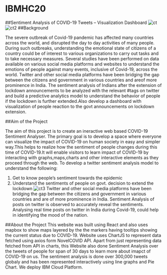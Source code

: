# IBMHC20

##Sentiment Analysis of COVID-19 Tweets – Visualization Dashboard
![ct](https://user-images.githubusercontent.com/52466713/86532273-48b81300-bee6-11ea-9f24-138e908ef400.png)
![ct2](https://user-images.githubusercontent.com/52466713/86532331-b95f2f80-bee6-11ea-81d2-2faf372b8946.png)
##Background	

The severe outbreak of Covid-19 pandemic has affected many countries across the world, and disrupted the day to day activities of many people. During such outbreaks, understanding the emotional state of citizens of a country could be of interest to various organizations to carry out tasks and to take necessary measures. Several studies have been performed on data available on various social media platforms and websites to understand the emotions of people against many events, inclusive of Covid-19, across the world. Twitter and other social media platforms have been bridging the gap between the citizens and government in various countries and areof more prominence in India. 
The sentiment analysis of Indians after the extension of lockdown announcements to be analyzed with the relevant #tags on twitter and build a predictive analytics model to understand the behavior of people if the lockdown is further extended.Also develop a dashboard with visualization of people reaction to the govt announcements on lockdown extension.

##Aim of the Project

The aim of this project is to create an ineractive web based COVID-19 Sentiment Analyser. The primary goal is to develop a space where everyone can visualize the impact of COVID-19 on human society in easy and simpler way.This helps to realize how the sentiment of people changes during this time of COVID-19.It will enable visitors to learn impact of COVID-19 by interacting with graphs,maps,charts and other interactive elements as they proceed through the web.
To develop a twitter sentiment analysis model to understand the following:
1. Get to know people’s sentiment towards the epidemic
2. Understand the sentiments of people on govt. decision to extend the lockdown
![ct3](https://user-images.githubusercontent.com/52466713/86532358-ec092800-bee6-11ea-8ce5-2c5c30a80af2.png)
Twitter and other social media platforms have been bridging the gap between the citizens and government in various countries and are of more prominence in India. Sentiment Analysis of posts on twitter is observed to accurately reveal the sentiments. Analysing real time posts on twitter in India during Covid-19, could help in identifying the mood of the nation.
 
##About the Project
This website was built using React and also uses mapbox to show maps layered by the the markers having tooltips showing the current status due to COVID-19. Website uses ChartJS to represent data fetched using axios form NovelCOVID API. Apart from just representing data fetched from API in charts, this Website also done Sentiment Analysis over the tweets of people for span of 30 days to learn more about imapct of COVID-19 on us. The sentiment analysis is done over 300,000 tweets globaly and has been represented interactively using line graphs and Pie Chart.
We deploy IBM Cloud Platform.


